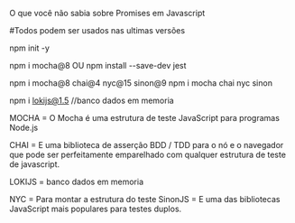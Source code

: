 O que você não sabia sobre Promises em Javascript

#Todos podem ser usados nas ultimas versões 

npm init -y 

npm i mocha@8 OU npm install --save-dev jest

npm i mocha@8 chai@4 nyc@15 sinon@9
npm i mocha chai nyc sinon 

npm i lokijs@1.5 //banco dados em memoria

MOCHA = O Mocha é uma estrutura de teste JavaScript para programas Node.js 

CHAI = E uma biblioteca de asserção BDD / TDD para o nó e o navegador que pode ser perfeitamente emparelhado com qualquer estrutura de teste de javascript. 

LOKIJS = banco dados em memoria 

NYC = Para montar a estrutura do teste SinonJS = E uma das bibliotecas JavaScript mais populares para testes duplos.

